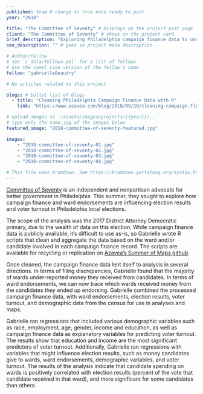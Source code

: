 ```yaml
---
published: true # change to true once ready to post
year: "2018"

title: "The Committee of Seventy" # Displays on the project post page
client: "The Committee of Seventy" # shows on the project card
brief_description: "Exploring Philadelphia campaign finance data to understand impact of fundraising on elections" # shows on the project card
seo_description: "" # goes in project meta description

# Author/Fellow
# see `/_data/fellows.yml` for a list of fellows
# use the camel case version of the fellow's name
fellow: "gabrielleBeaudry"

# No articles related to this project

blogs: # bullet list of blogs
  - title: "Cleaning Philadelphia Campaign Finance Data with R"
    link: "https://www.azavea.com/blog/2018/09/20/cleaning-campaign-finance-data-r/"

# upload images to `/assets/images/projects/{{year}}/...`
# type only the name.jpg of the images below
featured_image: "2018-committee-of-seventy-featured.jpg"

images:
    - "2018-committee-of-seventy-01.jpg"
    - "2018-committee-of-seventy-02.jpg"
    - "2018-committee-of-seventy-03.jpg"
    - "2018-committee-of-seventy-04.jpg"

# This file uses Kramdown. See https://kramdown.gettalong.org/syntax.html for syntax
---
```

[Committee of Seventy](https://www.seventy.org/) is an independent and nonpartisan advocate for better government in Philadelphia. This summer, they sought to explore how campaign finance and ward endorsements are influencing election results and voter turnout in Philadelphia local elections.

The scope of the analysis was the 2017 District Attorney Democratic primary, due to the wealth of data on this election. While campaign finance data is publicly available, it’s difficult to use as-is, so Gabrielle wrote R scripts that clean and aggregate the data based on the ward and/or candidate involved in each campaign finance record. The scripts are available for recycling or replication on [Azavea’s Summer of Maps github](https://github.com/summer-of-maps/2018-CommitteeofSeventy-CampaignFinanceData).

Once cleaned, the campaign finance data lent itself to analysis in several directions. In terms of filing discrepancies, Gabrielle found that the majority of wards under-reported money they received from candidates. In terms of ward endorsements, we can now trace which wards received money from the candidates they ended up endorsing. Gabrielle combined the processed campaign finance data, with ward endorsements, election results, voter turnout, and demographic data from the census for use in analyses and maps.

Gabrielle ran regressions that included various demographic variables such as race, employment, age, gender, income and education, as well as campaign finance data as explanatory variables for predicting voter turnout. The results show that education and income are the most significant predictors of voter turnout. Additionally, Gabrielle ran regressions with variables that might influence election results, such as money candidates give to wards, ward endorsements, demographic variables, and voter turnout. The results of the analysis indicate that candidate spending on wards is positively correlated with election results (percent of the vote that candidate received in that ward), and more significant for some candidates than others.
